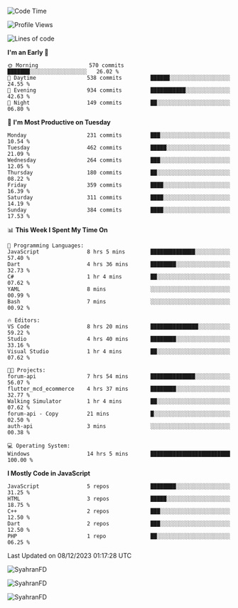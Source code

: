 <!--START_SECTION:waka-->
![Code Time](http://img.shields.io/badge/Code%20Time-96%20hrs%2056%20mins-blue)

![Profile Views](http://img.shields.io/badge/Profile%20Views-0-blue)

![Lines of code](https://img.shields.io/badge/From%20Hello%20World%20I%27ve%20Written-446.7%20thousand%20lines%20of%20code-blue)

**I'm an Early 🐤** 

```text
🌞 Morning                570 commits         ███████░░░░░░░░░░░░░░░░░░   26.02 % 
🌆 Daytime                538 commits         ██████░░░░░░░░░░░░░░░░░░░   24.55 % 
🌃 Evening                934 commits         ███████████░░░░░░░░░░░░░░   42.63 % 
🌙 Night                  149 commits         ██░░░░░░░░░░░░░░░░░░░░░░░   06.80 % 
```
📅 **I'm Most Productive on Tuesday** 

```text
Monday                   231 commits         ███░░░░░░░░░░░░░░░░░░░░░░   10.54 % 
Tuesday                  462 commits         █████░░░░░░░░░░░░░░░░░░░░   21.09 % 
Wednesday                264 commits         ███░░░░░░░░░░░░░░░░░░░░░░   12.05 % 
Thursday                 180 commits         ██░░░░░░░░░░░░░░░░░░░░░░░   08.22 % 
Friday                   359 commits         ████░░░░░░░░░░░░░░░░░░░░░   16.39 % 
Saturday                 311 commits         ████░░░░░░░░░░░░░░░░░░░░░   14.19 % 
Sunday                   384 commits         ████░░░░░░░░░░░░░░░░░░░░░   17.53 % 
```


📊 **This Week I Spent My Time On** 

```text
💬 Programming Languages: 
JavaScript               8 hrs 5 mins        ██████████████░░░░░░░░░░░   57.40 % 
Dart                     4 hrs 36 mins       ████████░░░░░░░░░░░░░░░░░   32.73 % 
C#                       1 hr 4 mins         ██░░░░░░░░░░░░░░░░░░░░░░░   07.62 % 
YAML                     8 mins              ░░░░░░░░░░░░░░░░░░░░░░░░░   00.99 % 
Bash                     7 mins              ░░░░░░░░░░░░░░░░░░░░░░░░░   00.92 % 

🔥 Editors: 
VS Code                  8 hrs 20 mins       ███████████████░░░░░░░░░░   59.22 % 
Studio                   4 hrs 40 mins       ████████░░░░░░░░░░░░░░░░░   33.16 % 
Visual Studio            1 hr 4 mins         ██░░░░░░░░░░░░░░░░░░░░░░░   07.62 % 

🐱‍💻 Projects: 
forum-api                7 hrs 54 mins       ██████████████░░░░░░░░░░░   56.07 % 
flutter_mcd_ecommerce    4 hrs 37 mins       ████████░░░░░░░░░░░░░░░░░   32.77 % 
Walking Simulator        1 hr 4 mins         ██░░░░░░░░░░░░░░░░░░░░░░░   07.62 % 
forum-api - Copy         21 mins             █░░░░░░░░░░░░░░░░░░░░░░░░   02.50 % 
auth-api                 3 mins              ░░░░░░░░░░░░░░░░░░░░░░░░░   00.38 % 

💻 Operating System: 
Windows                  14 hrs 5 mins       █████████████████████████   100.00 % 
```

**I Mostly Code in JavaScript** 

```text
JavaScript               5 repos             ████████░░░░░░░░░░░░░░░░░   31.25 % 
HTML                     3 repos             █████░░░░░░░░░░░░░░░░░░░░   18.75 % 
C++                      2 repos             ███░░░░░░░░░░░░░░░░░░░░░░   12.50 % 
Dart                     2 repos             ███░░░░░░░░░░░░░░░░░░░░░░   12.50 % 
PHP                      1 repo              ██░░░░░░░░░░░░░░░░░░░░░░░   06.25 % 
```




 Last Updated on 08/12/2023 01:17:28 UTC
<!--END_SECTION:waka-->

<p align="left">
  <img src="https://github-readme-stats.vercel.app/api/top-langs?username=SyahranFD&layout=donut&hide=C%2B%2B,CMake,css&show_icons=true&locale=en&&theme=blueberry" alt="SyahranFD" />
</p>

<p align="left">
  <img src="https://github-readme-stats.vercel.app/api?username=SyahranFD&show_icons=true&locale=en&theme=blueberry" alt="SyahranFD" />
</p>

<p align="left">
  <img src="https://streak-stats.demolab.com/?user=SyahranFD&theme=blueberry" alt="SyahranFD"/>
</p>
